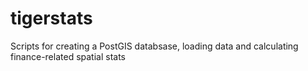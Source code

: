# tigerstats
Scripts for creating a PostGIS databsase, loading data and calculating finance-related spatial stats
